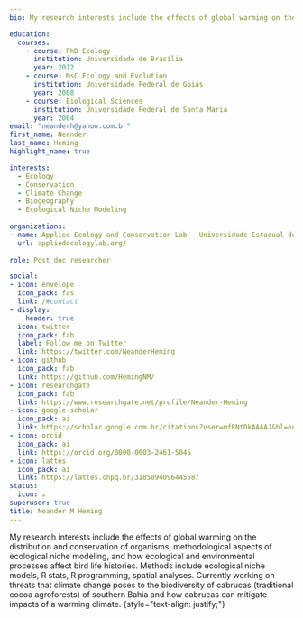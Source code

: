 ```yaml
---
bio: My research interests include the effects of global warming on the distribution and conservation of organisms.

education:
  courses:
    - course: PhD Ecology
      institution: Universidade de Brasília
      year: 2012
    - course: MsC Ecology and Evolution
      institution: Universidade Federal de Goiás
      year: 2008
    - course: Biological Sciences
      institution: Universidade Federal de Santa Maria
      year: 2004
email: "neanderh@yahoo.com.br"
first_name: Neander
last_name: Heming
highlight_name: true

interests:
  - Ecology
  - Conservation
  - Climate Change
  - Biogeography
  - Ecological Niche Modeling
  
organizations:
- name: Applied Ecology and Conservation Lab - Universidade Estadual de Santa Cruz
  url: appliedecologylab.org/
  
role: Post doc researcher

social:
- icon: envelope
  icon_pack: fas
  link: /#contact
- display:
    header: true
  icon: twitter
  icon_pack: fab
  label: Follow me on Twitter
  link: https://twitter.com/NeanderHeming
- icon: github
  icon_pack: fab
  link: https://github.com/HemingNM/
- icon: researchgate
  icon_pack: fab
  link: https://www.researchgate.net/profile/Neander-Heming
- icon: google-scholar
  icon_pack: ai
  link: https://scholar.google.com.br/citations?user=mfRNtDkAAAAJ&hl=en
- icon: orcid
  icon_pack: ai
  link: https://orcid.org/0000-0003-2461-5045
- icon: lattes
  icon_pack: ai
  link: https://lattes.cnpq.br/3185094096445587
status:
  icon: ☕️
superuser: true
title: Neander M Heming
---
```


My research interests include the effects of global warming on the distribution and conservation of organisms, methodological aspects of ecological niche modeling, and how ecological and environmental processes affect bird life histories. Methods include ecological niche models, R stats, R programming, spatial analyses. Currently working on threats that climate change poses to the biodiversity of cabrucas (traditional cocoa agroforests) of southern Bahia and how cabrucas can mitigate impacts of a warming climate.
{style="text-align: justify;"}
